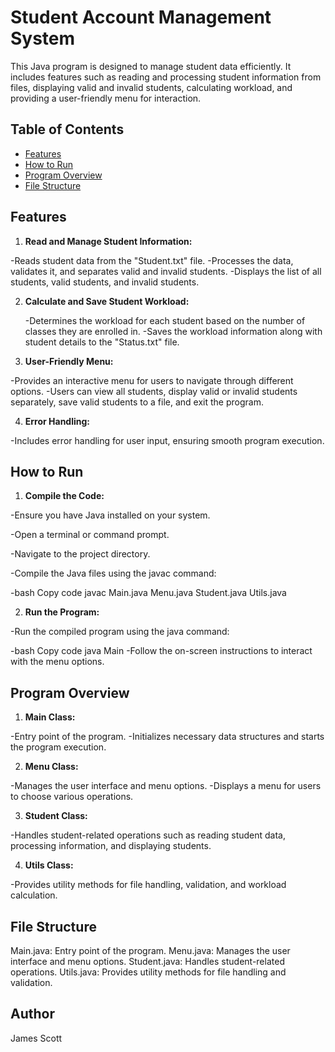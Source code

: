 # Student Account Management System

This Java program is designed to manage student data efficiently. It includes features such as reading and processing student information from files, displaying valid and invalid students, calculating workload, and providing a user-friendly menu for interaction.

## Table of Contents
- [Features](#features)
- [How to Run](#how-to-run)
- [Program Overview](#program-overview)
- [File Structure](#file-structure)

  
## Features

1. **Read and Manage Student Information:**

  -Reads student data from the "Student.txt" file.
  -Processes the data, validates it, and separates valid and invalid students.
  -Displays the list of all students, valid students, and invalid students.

2. **Calculate and Save Student Workload:**

   -Determines the workload for each student based on the number of classes they are enrolled in.
   -Saves the workload information along with student details to the "Status.txt" file.

3. **User-Friendly Menu:**

-Provides an interactive menu for users to navigate through different options.
-Users can view all students, display valid or invalid students separately, save valid students to a file, and exit the program.

4. **Error Handling:**

-Includes error handling for user input, ensuring smooth program execution.


## How to Run

1. **Compile the Code:**

-Ensure you have Java installed on your system.

-Open a terminal or command prompt.

-Navigate to the project directory.

-Compile the Java files using the javac command:

-bash
Copy code
javac Main.java Menu.java Student.java Utils.java

2. **Run the Program:**

-Run the compiled program using the java command:

-bash
Copy code
java Main
-Follow the on-screen instructions to interact with the menu options.

## Program Overview

1. **Main Class:**

-Entry point of the program.
-Initializes necessary data structures and starts the program execution.

2. **Menu Class:**

-Manages the user interface and menu options.
-Displays a menu for users to choose various operations.


3. **Student Class:**

-Handles student-related operations such as reading student data, processing information, and displaying students.


4. **Utils Class:**

-Provides utility methods for file handling, validation, and workload calculation.


## File Structure

Main.java: Entry point of the program.
Menu.java: Manages the user interface and menu options.
Student.java: Handles student-related operations.
Utils.java: Provides utility methods for file handling and validation.

## Author
James Scott
